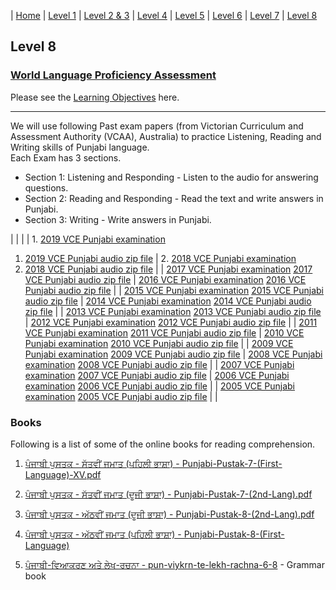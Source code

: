 | [Home](https://amardeep0.github.io/learnPunjabi/) | [Level 1](https://amardeep0.github.io/learnPunjabi/Level-1_Punjabi%20Alphabets/) | [Level 2 & 3](https://amardeep0.github.io/learnPunjabi/Level_2-3_Matra/) | [Level 4](https://amardeep0.github.io/learnPunjabi/Level-4_Intermediate/) | [Level 5](https://amardeep0.github.io/learnPunjabi/Level-5_intermediate/) | [Level 6](https://amardeep0.github.io/learnPunjabi/Level-6_Advanced/) | [Level 7](https://amardeep0.github.io/learnPunjabi/Level-7_Advanced/) | [Level 8](https://amardeep0.github.io/learnPunjabi/Level-8_WorldLanguageCompetencyTesting/)

## Level 8 

### [World Language Proficiency Assessment](https://www.k12.wa.us/student-success/resources-subject-area/world-languages/competency-credits-students)


Please see the [Learning Objectives](https://amardeep0.github.io/learnPunjabi/Level-8_WorldLanguageCompetencyTesting/Level_8_Goals) here. 

---


We will use following Past exam papers (from Victorian Curriculum and Assessment Authority (VCAA), Australia) to practice Listening, Reading and Writing skills of Punjabi language.  
Each Exam has 3 sections.  
- Section 1: Listening and Responding - Listen to the audio for answering questions.  
- Section 2: Reading and Responding - Read the text and write answers in Punjabi.  
- Section 3: Writing - Write answers in Punjabi.  

|   |   |
| 1. [2019 VCE Punjabi examination](https://vcaa.vic.edu.au/Documents/exams/punjabi/2019/2019lang-punjabi-w.pdf)  
1. [2019 VCE Punjabi audio zip file](https://vcaa.vic.edu.au/Documents/exams/punjabi/2019/2019Punjabi.zip) | 2. [2018 VCE Punjabi examination](https://vcaa.vic.edu.au/Documents/exams/punjabi/2018/2018lang-punjabi-w.pdf)  
2. [2018 VCE Punjabi audio zip file](https://vcaa.vic.edu.au/Documents/exams/punjabi/2018/2018punjabi.zip) |
| [2017 VCE Punjabi examination](https://vcaa.vic.edu.au/Documents/exams/punjabi/2017/2017lang-punjabi-w.pdf)  [2017 VCE Punjabi audio zip file](https://vcaa.vic.edu.au/Documents/exams/punjabi/2017/2017Punjabi.zip) | [2016 VCE Punjabi examination](https://vcaa.vic.edu.au/Documents/exams/punjabi/2016/2016ccafl-punjabi-w.pdf)  [2016 VCE Punjabi audio zip file](https://vcaa.vic.edu.au/Documents/exams/punjabi/2016/audio2016-ccafl/2016Punjabi.zip) |
| [2015 VCE Punjabi examination](https://vcaa.vic.edu.au/Documents/exams/punjabi/2015/2015ccafl-punjabi-w.pdf)  [2015 VCE Punjabi audio zip file](https://vcaa.vic.edu.au/Documents/exams/punjabi/2015/audio2015-ccafl/2015punjabi.zip) | [2014 VCE Punjabi examination](https://vcaa.vic.edu.au/Documents/exams/punjabi/2014/2014ccafl-punjabi-w.pdf)  [2014 VCE Punjabi audio zip file](https://vcaa.vic.edu.au/Documents/exams/punjabi/2014/audio2014-ccafl/2014Punjabi.zip) |
| [2013 VCE Punjabi examination](https://vcaa.vic.edu.au/Documents/exams/punjabi/2013/2013ccafl-punjabi-w.pdf)  [2013 VCE Punjabi audio zip file](https://vcaa.vic.edu.au/Documents/exams/punjabi/2013/audio2013-ccafl/2013punjabi.zip) | [2012 VCE Punjabi examination](https://vcaa.vic.edu.au/Documents/exams/punjabi/2012/2012ccafl-punjabi-w.pdf)  [2012 VCE Punjabi audio zip file](https://vcaa.vic.edu.au/Documents/exams/punjabi/2012/audio2012-ccafl/2012Punjabi.zip) |
| [2011 VCE Punjabi examination](https://vcaa.vic.edu.au/Documents/exams/punjabi/2011ccafl-punjabi-w.pdf)  [2011 VCE Punjabi audio zip file](https://vcaa.vic.edu.au/Documents/exams/punjabi/audio2011-ccafl/2011Punjabi.zip) | [2010 VCE Punjabi examination](https://vcaa.vic.edu.au/Documents/exams/punjabi/2010ccafl-punjabi-w.pdf)  [2010 VCE Punjabi audio zip file](https://vcaa.vic.edu.au/Documents/exams/punjabi/audio2010-ccafl/2010Punjabi.zip) |
| [2009 VCE Punjabi examination](https://vcaa.vic.edu.au/Documents/exams/punjabi/2009ccafl-punj-w.pdf)  [2009 VCE Punjabi audio zip file](https://vcaa.vic.edu.au/Documents/exams/punjabi/audio2009-ccafl/2009punjabi5.zip) | [2008 VCE Punjabi examination](https://vcaa.vic.edu.au/Documents/exams/punjabi/2008punjabi-web.pdf)  [2008 VCE Punjabi audio zip file](https://vcaa.vic.edu.au/Documents/exams/punjabi/audio2008/2008punjabi5.zip) |
| [2007 VCE Punjabi examination](https://vcaa.vic.edu.au/Documents/exams/punjabi/2007punjabi-web.pdf)  [2007 VCE Punjabi audio zip file](https://vcaa.vic.edu.au/Documents/exams/punjabi/audio2007/punjabi5.zip) | [2006 VCE Punjabi examination](https://vcaa.vic.edu.au/Documents/exams/punjabi/2006punj-snd-w.pdf)  [2006 VCE Punjabi audio zip file](https://vcaa.vic.edu.au/Documents/exams/punjabi/2006punj-snd-w.pdf) |
| [2005 VCE Punjabi examination](https://vcaa.vic.edu.au/Documents/exams/punjabi/punjabi2005.pdf)  [2005 VCE Punjabi audio zip file](https://vcaa.vic.edu.au/Documents/exams/punjabi/audio2005/punjabiaudio2005.zip) |    |
 
### Books

Following is a list of some of the online books for reading comprehension. 


1. [ਪੰਜਾਬੀ ਪੁਸਤਕ - ਸੱਤਵੀਂ ਜਮਾਤ (ਪਹਿਲੀ ਭਾਸ਼ਾ) - Punjabi-Pustak-7-(First-Language)-XV.pdf](http://files-cdn.pseb.ac.in/pseb_files/Punjabi-Pustak-7-(First-Language)-XV.pdf)

2. [ਪੰਜਾਬੀ ਪੁਸਤਕ - ਸੱਤਵੀਂ ਜਮਾਤ (ਦੂਜੀ ਭਾਸ਼ਾ) - Punjabi-Pustak-7-(2nd-Lang).pdf](http://files-cdn.pseb.ac.in/pseb_files/Punjabi-Pustak-7-(2nd-Lang).pdf)

3. [ਪੰਜਾਬੀ ਪੁਸਤਕ - ਅੱਠਵੀਂ ਜਮਾਤ (ਦੂਜੀ ਭਾਸ਼ਾ) - Punjabi-Pustak-8-(2nd-Lang).pdf](http://files-cdn.pseb.ac.in/pseb_files/Punjabi-Pustak-8-(2nd-Lang).pdf)

4. [ਪੰਜਾਬੀ ਪੁਸਤਕ - ਅੱਠਵੀਂ ਜਮਾਤ (ਪਹਿਲੀ ਭਾਸ਼ਾ) - Punjabi-Pustak-8-(First-Language)](http://files-cdn.pseb.ac.in/pseb_files/Punjabi-Pustak-8(1stlang)2018-03-21.pdf)

5. [ਪੰਜਾਬੀ-ਵਿਆਕਰਣ ਅਤੇ ਲੇਖ-ਰਚਨਾ - pun-viykrn-te-lekh-rachna-6-8](https://drive.google.com/file/d/1fZW0x4Tgm3sXW6nhcD34jzWMc2MSRBAQ/view) - Grammar book



